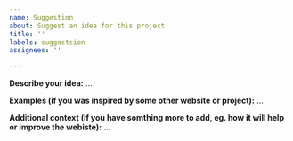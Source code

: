 ```yaml
---
name: Suggestion
about: Suggest an idea for this project
title: ''
labels: suggestsion
assignees: ''

---
```


**Describe your idea:**
...

**Examples (if you was inspired by some other website or project):**
...

**Additional context (if you have somthing more to add, eg. how it will help or improve the webiste):**
...
